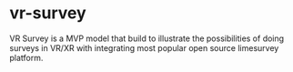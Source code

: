 # vr-survey
VR Survey is a MVP model that build to illustrate the possibilities of doing surveys in VR/XR with integrating most popular open source limesurvey platform.
